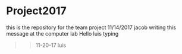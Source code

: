 # Project2017
this is the repository for the team project
11/14/2017 jacob writing this message at the computer lab
Hello
luis typing
>>11-20-17 luis 

